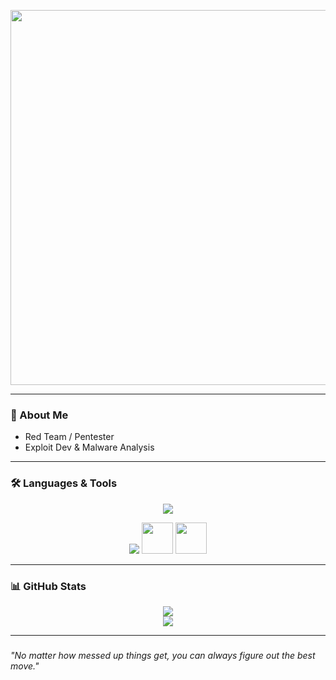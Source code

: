 <p align="center">
  <img src="https://i.ibb.co/Nm2J1GK/levi-bw.gif" width="600px">
</p>

---

### 👤 About Me

-  Red Team / Pentester  
-  Exploit Dev & Malware Analysis  


---

### 🛠️ Languages & Tools
<p align="center">
  <img src="https://skillicons.dev/icons?i=python,cpp,cs,bash,powershell,js,go,rust&theme=dark" />
</p>

<p align="center">
  <img src="https://skillicons.dev/icons?i=kali,linux,docker,git&theme=dark" />
  <img src="https://cdn.simpleicons.org/metasploit/FFFFFF" width="50"/>
  <img src="https://cdn.simpleicons.org/wireshark/FFFFFF" width="50"/>
</p>

---

### 📊 GitHub Stats
<p align="center">
  <img src="https://github-readme-stats.vercel.app/api?username=Hukmeder&show_icons=true&theme=dark&count_private=true" />
  <br>
  <img src="https://github-readme-streak-stats.herokuapp.com/?user=Hukmeder&theme=dark" />
</p>

---

###
*"No matter how messed up things get, you can always figure out the best move."*
